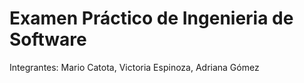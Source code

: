 # Examen Práctico de Ingenieria de Software
Integrantes: Mario Catota, Victoria Espinoza, Adriana Gómez
